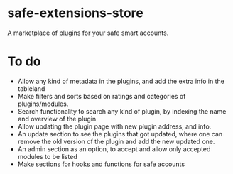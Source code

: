# safe-extensions-store
A marketplace of plugins for your safe smart accounts.

# To do

- Allow any kind of metadata in the plugins, and add the extra info in the tableland
- Make filters and sorts based on ratings and categories of plugins/modules.
- Search functionality to search any kind of plugin, by indexing the name and overview of the plugin
- Allow updating the plugin page with new plugin address, and info.
- An update section to see the plugins that got updated, where one can remove the old version of the plugin and add the new updated one.
- An admin section as an option, to accept and allow only accepted modules to be listed
- Make sections for hooks and functions for safe accounts


